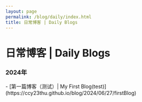 ```yaml
---
layout: page
permalink: /blog/daily/index.html
title: 日常博客 | Daily Blogs
---
```

<h1>日常博客 | Daily Blogs</h1>

<h3>2024年</h3>
- [第一篇博客（测试）| My First Blog(test)](https://ccy23thu.github.io/blog/2024/06/27/firstBlog)
